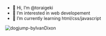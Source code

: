 - 👋 Hi, I’m @toraigeki
- 👀 I’m interested in web developement
- 🌱 I’m currently learning html/css/javascript


![dogjump-byIvanDixon](https://user-images.githubusercontent.com/56487081/198904357-3d77a629-5df4-4dd4-81ce-1fe07316e1d5.gif)


<!---
toraigeki/toraigeki is a ✨ special ✨ repository because its `README.md` (this file) appears on your GitHub profile.
You can click the Preview link to take a look at your changes.
--->
